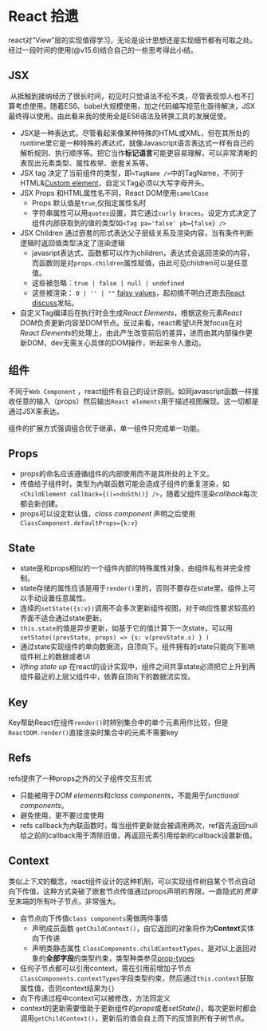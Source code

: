 # React 拾遗
  react对“View”层的实现值得学习，无论是设计思想还是实现细节都有可取之处。经过一段时间的使用(@v15.6)结合自己的一些思考得此小结。
## JSX
  从抵触到接纳经历了很长时间，初见时只觉语法不伦不类，尽管表现惊人也不打算考虑使用。随着ES6、babel大规模使用，加之代码编写规范化亟待解决，JSX最终得以使用。由此看来我的使用全是ES6语法及转换工具的发展促使。
- JSX是一种表达式，尽管看起来像某种特殊的HTML或XML，但在其所处的runtime里它是一种特殊的*表达式*，就像Javascript语言表达式一样有自己的解析规则、执行顺序等。把它当作**标记语言**可能更容易理解，可以非常清晰的表现出元素类型、属性枚举、嵌套关系等。
- JSX tag 决定了当前组件的类型，即`<TagName />`中的TagName，不同于HTML&[Custom element](https://www.w3.org/TR/custom-elements/#valid-custom-element-name)，自定义Tag必须以大写字母开头。
- JSX Props 和HTML属性名不同，React DOM使用`camelCase`
  - Props 默认值是`true`,仅指定属性名时
  - 字符串属性可以用`quotes`设置，其它通过`curly braces`。设定方式决定了组件内部获取到的值的类型如`<Tag pa='false' pb={false} />`
- JSX Children 通过嵌套的形式表达父子层级关系及渲染内容，当有条件判断逻辑时返回值类型决定了渲染逻辑
  - javasript表达式、函数都可以作为children，表达式会返回渲染的内容，而函数则是对`props.children`属性赋值，由此可见children可以是任意值。
  - 这些被忽略：`true | false | null | undefined`
  - 这些被渲染： `0 | '' | ""` [falsy values](https://developer.mozilla.org/en-US/docs/Glossary/Falsy)，起初搞不明白还跑去[React discuss](https://discuss.reactjs.org/t/falsy-values-confused-me/8098)发帖。
- 自定义Tag编译后在执行时会生成*React Elements*，根据这些元素*React DOM*负责更新内容至DOM节点。反过来看，react希望UI开发focus在对*React Elements*的处理上，由此产生改变前后的差异，进而由其内部操作更新DOM，dev无需关心具体的DOM操作，听起来令人激动。
## 组件
  不同于`Web Component` ，react组件有自己的设计原则。如同javascript函数一样接收任意的输入（props）然后输出`React elements`用于描述视图展现。这一切都是通过JSX来表达。

  组件的扩展方式强调组合优于继承，单一组件只完成单一功能。
## Props
- props的命名应该遵循组件的内部使用而不是其所处的上下文。
- 传值给子组件时，类型为內联函数可能会造成子组件的重复渲染，如`<ChildElement callback={()=>doSth()} />`，随着父组件渲染*callback*每次都会新创建。
- props可以设定默认值，*class component* 声明之后使用 `ClassComponent.defaultProps={k:v}`
## State
- state是和props相似的一个组件内部的特殊属性对象，由组件私有并完全控制。
- state存储的属性应该是用于`render()`里的，否则不要存在state里。组件上可以手动设置任意属性。
- 连续的`setState({s:v})`调用不会多次更新组件视图，对于响应性要求较高的界面不适合通过state更新。
- `this.state`的值是异步更新，如基于它的值计算下一次state，可以用`setState((prevState, props) => {s: v(prevState.s) } )`
- 通过state实现组件的单向数据流，自顶向下。组件拥有的state只能向下影响组件树上的数据或者UI
- *lifting state up* 在react的设计实现中，组件之间共享state必须把它上升到两组件最近的上层父组件中，依靠自顶向下的数据流实现。
## Key
Key帮助React在组件`render()`时辨别集合中的单个元素用作比较，但是`ReactDOM.render()`直接渲染时集合中的元素不需要key
## Refs
refs提供了一种props之外的父子组件交互形式
- 只能被用于*DOM elements*和*class components*，不能用于*functional components*。
- 避免使用，更不要过度使用
- refs callback为內联函数时，每当组件更新就会被调用两次，ref首先返回null给之前的callback用于清除旧值，再返回元素引用给新的callback设置新值。
## Context
类似*上下文*的概念，react组件设计的这种机制，可以实现组件树自某个节点自动向下传值，这种方式突破了嵌套节点传值通过props声明的界限，一直隐式的*贯穿*至末端的所有叶子节点，非常强大。
- 自节点向下传值`class components`需做两件事情
  - 声明成员函数 `getChildContext()`，由它返回的对象将作为**Context**实体向下传递
  - 声明类静态属性 `ClassComponents.childContextTypes`，是对以上返回对象的**全部字段**的类型约束，类型种类参见[prop-types](https://www.npmjs.com/package/prop-types)
- 任何子节点都可以引用context，需在引用前增加子节点`ClassComponents.contextTypes`字段类型约束，然后通过`this.context`获取属性值，否则context结果为`{}`
- 向下传递过程中context可以被修改，方法同定义
- context的更新需要借助于更新组件的*props*或者*setState()*，每次更新时都会调用`getChildContext()`，更新后的值会自上而下的反馈到所有子树节点。
